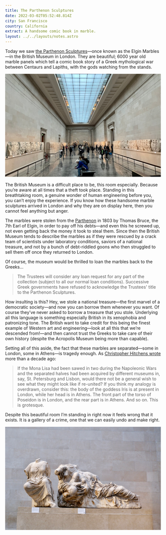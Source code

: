 ```yaml
---
title: The Parthenon Sculptures
date: 2022-03-02T05:52:48.814Z
city: San Francisco
country: California
extract: A handsome comic book in marble.
layout: ../../layouts/notes.astro
---
```

Today we saw [the Parthenon Sculptures](https://www.britishmuseum.org/about-us/british-museum-story/contested-objects-collection/parthenon-sculptures)—once known as the Elgin Marbles—in the British Museum in London. They are beautiful; 6000 year old marble panels which tell a comic book story of a Greek mythological war between Centaurs and Lapiths, with the gods watching from the stands.

![A photograph of the Parthenon Sculptures](images/img_9126-1.jpg)

The British Museum is a difficult place to be, this room especially. Because you’re aware at all times that a theft took place. Standing in this breathtaking room, a genuine wonder of human engineering before you, you can’t enjoy the experience. If you know how these handsome marble sculptures arrived in London and why they are on display here, then you cannot feel anything but anger.

The marbles were stolen from the [Parthenon](https://en.wikipedia.org/wiki/Parthenon) in 1803 by Thomas Bruce, the 7th Earl of Elgin, in order to pay off his debts—and even this he screwed up, not even getting back the money it took to steal them. Since then the British Museum tends to describe the marbles as if they were rescued by a crack team of scientists under laboratory conditions, saviors of a national treasure, and not by a bunch of debt-riddled goons who then struggled to sell them off once they returned to London.

Of course, the museum would be thrilled to loan the marbles back to the Greeks...

> The Trustees will consider any loan request for any part of the collection (subject to all our normal loan conditions). Successive Greek governments have refused to acknowledge the Trustees' title to the Parthenon Sculptures. 

How insulting is this? Hey, we stole a national treasure—the first marvel of a democratic society—and now you can borrow them whenever you want. Of course they’ve never asked to borrow a treasure that you stole. Underlying all this language is something especially British in its xenophobia and patronizing tone. The British want to take credit for this being the finest example of Western art and engineering—look at all this that we’re descended from!—and then cannot trust the Greeks to take care of their own history (despite the Acropolis Museum being more than capable).

Setting all of this aside, the fact that these marbles are separated—some in London, some in Athens—is tragedy enough. As [Christopher Hitchens wrote](https://www.vanityfair.com/culture/2009/07/hitchens200907) more than a decade ago:

> If the Mona Lisa had been sawed in two during the Napoleonic Wars and the separated halves had been acquired by different museums in, say, St. Petersburg and Lisbon, would there not be a general wish to see what they might look like if re-united? If you think my analogy is overdrawn, consider this: the body of the goddess Iris is at present in London, while her head is in Athens. The front part of the torso of Poseidon is in London, and the rear part is in Athens. And so on. This is grotesque.

Despite this beautiful room I’m standing in right now it feels wrong that it exists. It is a gallery of a crime, one that we can easily undo and make right.

![A photograph of the Parthenon Sculptures](images/dscf0335-1.jpg)
